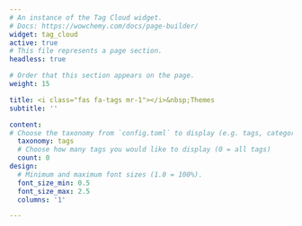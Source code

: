 ```yaml
---
# An instance of the Tag Cloud widget.
# Docs: https://wowchemy.com/docs/page-builder/
widget: tag_cloud
active: true
# This file represents a page section.
headless: true

# Order that this section appears on the page.
weight: 15

title: <i class="fas fa-tags mr-1"></i>&nbsp;Themes
subtitle: ''

content:
# Choose the taxonomy from `config.toml` to display (e.g. tags, categories)
  taxonomy: tags
  # Choose how many tags you would like to display (0 = all tags)
  count: 0
design:
  # Minimum and maximum font sizes (1.0 = 100%).
  font_size_min: 0.5
  font_size_max: 2.5
  columns: '1'

---
```

